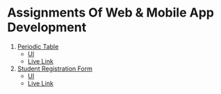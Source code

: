 # Assignments Of Web & Mobile App Development
1) [Periodic Table](https://github.com/Daniyalzakir321/Web-MobileApp-Development/tree/master/Assignment%20-1) 
    * [UI](https://github.com/Daniyalzakir321/Web-MobileApp-Development/blob/master/Assignment%20-1/Periodic%20Table.jpg)
    * [Live Link](https://the-periodic-table-assignment1.web.app/)
2) [Student Registration Form](https://github.com/Daniyalzakir321/Web-MobileApp-Development/tree/master/Assignment%20-2) 
    * [UI](https://github.com/Daniyalzakir321/Web-MobileApp-Development/blob/master/Assignment%20-2/Student%20Registration%20Form.png)
    * [Live Link](https://student-reg-form-assignment-2.web.app/)
